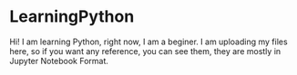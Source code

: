 # LearningPython

Hi! I am learning Python, right now, I am a beginer. I am uploading my files here, so if you want any reference, you can see them, they are mostly in Jupyter Notebook Format.
